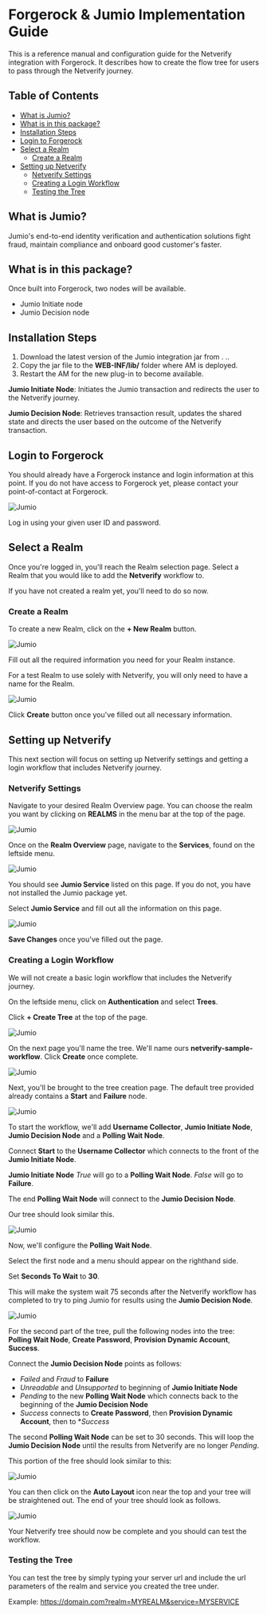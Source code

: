 # Forgerock & Jumio Implementation Guide

This is a reference manual and configuration guide for the Netverify integration with Forgerock. It describes how to create the flow tree for users to pass through the Netverify journey.

## Table of Contents

- [What is Jumio?](#What-is-Jumio?)
- [What is in this package?](#What-is-in-this-package?)
- [Installation Steps](#Installation-Steps)
- [Login to Forgerock](#Login-to-Forgerock)
- [Select a Realm](#Select-a-Realm)
	- [Create a Realm](#Create-a-Realm)
- [Setting up Netverify](#Setting-up-Netverify)
	- [Netverify Settings](#netverify-settings)
	- [Creating a Login Workflow](#creating-a-login-workflow)
	- [Testing the Tree](#testing-the-tree)


## What is Jumio?

Jumio's end-to-end identity verification and authentication solutions fight fraud, maintain compliance and onboard good customer's faster.

## What is in this package?

Once built into Forgerock, two nodes will be available.

- Jumio Initiate node
- Jumio Decision node

## Installation Steps

1. Download the latest version of the Jumio integration jar from . ..
2. Copy the jar file to the **WEB-INF/lib/** folder where AM is deployed.
3. Restart the AM for the new plug-in to become available.

**Jumio Initiate Node**: Initiates the Jumio transaction and redirects the user to the Netverify journey.

**Jumio Decision Node**: Retrieves transaction result, updates the shared state and directs the user based on the outcome of the Netverify transaction.

## Login to Forgerock

You should already have a Forgerock instance and login information at this point. If you do not have access to Forgerock yet, please contact your point-of-contact at Forgerock.

![Jumio](/guideimages/login0.jpeg)

Log in using your given user ID and password.

## Select a Realm

Once you're logged in, you'll reach the Realm selection page. Select a Realm that you would like to add the **Netverify** workflow to.

If you have not created a realm yet, you'll need to do so now.

### Create a Realm

To create a new Realm, click on the **+ New Realm** button.

![Jumio](/guideimages/realm0.jpeg)

Fill out all the required information you need for your Realm instance.

For a test Realm to use solely with Netverify, you will only need to have a name for the Realm.

![Jumio](/guideimages/realm1.jpeg)

Click **Create** button once you've filled out all necessary information.

## Setting up Netverify

This next section will focus on setting up Netverify settings and getting a login workflow that includes Netverify journey.

### Netverify Settings

Navigate to your desired Realm Overview page. You can choose the realm you want by clicking on **REALMS** in the menu bar at the top of the page.

![Jumio](/guideimages/setting0.jpeg)

Once on the **Realm Overview** page, navigate to the **Services**, found on the leftside menu.

![Jumio](/guideimages/setting1.jpeg)

You should see **Jumio Service** listed on this page. If you do not, you have not installed the Jumio package yet.

Select **Jumio Service** and fill out all the information on this page.

![Jumio](/guideimages/setting2.jpeg)

**Save Changes** once you've filled out the page.

### Creating a Login Workflow

We will not create a basic login workflow that includes the Netverify journey.

On the leftside menu, click on **Authentication** and select **Trees**.

Click **+ Create Tree** at the top of the page.

![Jumio](/guideimages/tree0.jpeg)

On the next page you'll name the tree. We'll name ours **netverify-sample-workflow**. Click **Create** once complete.

![Jumio](/guideimages/tree1.jpeg)

Next, you'll be brought to the tree creation page. The default tree provided already contains a **Start** and **Failure** node.

![Jumio](/guideimages/tree2.jpeg)

To start the workflow, we'll add **Username Collector**, **Jumio Initiate Node**, **Jumio Decision Node** and a **Polling Wait Node**.

Connect **Start** to the **Username Collector** which connects to the front of the **Jumio Initiate Node**.

**Jumio Initiate Node** *True* will go to a **Polling Wait Node**. *False* will go to **Failure**.

The end **Polling Wait Node** will connect to the **Jumio Decision Node**.

Our tree should look similar this.

![Jumio](/guideimages/tree3.jpeg)

Now, we'll configure the **Polling Wait Node**. 

Select the first node and a menu should appear on the righthand side.

Set **Seconds To Wait** to **30**. 

This will make the system wait 75 seconds after the Netverify workflow has completed to try to ping Jumio for results using the **Jumio Decision Node**.

![Jumio](/guideimages/tree4.jpeg)

For the second part of the tree, pull the following nodes into the tree: **Polling Wait Node**, **Create Password**, **Provision Dynamic Account**, **Success**.

Connect the **Jumio Decision Node** points as follows:

- *Failed* and *Fraud* to **Failure**
- *Unreadable* and *Unsupported* to beginning of **Jumio Initiate Node**
- *Pending* to the new **Polling Wait Node** which connects back to the beginning of the **Jumio Decision Node**
- *Success* connects to **Create Password**, then **Provision Dynamic Account**, then to **Success*

The second **Polling Wait Node** can be set to 30 seconds. This will loop the **Jumio Decision Node** until the results from Netverify are no longer *Pending*.

This portion of the free should look similar to this:

![Jumio](/guideimages/tree5.jpeg)

You can then click on the **Auto Layout** icon near the top and your tree will be straightened out. The end of your tree should look as follows.

![Jumio](/guideimages/tree6.jpeg)

Your Netverify tree should now be complete and you should can test the workflow.

### Testing the Tree

You can test the tree by simply typing your server url and include the url parameters of the realm and service you created the tree under.

Example:
https://domain.com?realm=MYREALM&service=MYSERVICE
